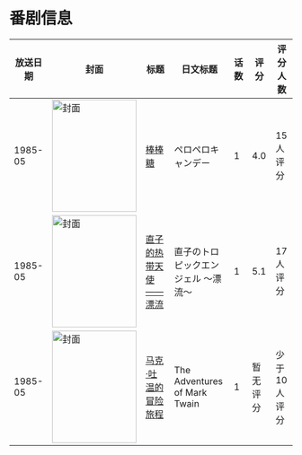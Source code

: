 # 番剧信息

|放送日期|封面|标题|日文标题|话数|评分|评分人数|
|---|---|---|---|---|---|---|
|1985-05|<img src="//lain.bgm.tv/pic/cover/c/78/fd/110229_iDPkH.jpg" alt="封面" style="width:150px;height:200px;object-fit:cover;">|[棒棒糖](https://bangumi.tv/subject/110229)|ペロペロキャンデー|1|4.0|15人评分|
|1985-05|<img src="//lain.bgm.tv/pic/cover/c/71/d1/110237_SG25y.jpg" alt="封面" style="width:150px;height:200px;object-fit:cover;">|[直子的热带天使——漂流](https://bangumi.tv/subject/110237)|直子のトロピックエンジェル 〜漂流〜|1|5.1|17人评分|
|1985-05|<img src="//lain.bgm.tv/pic/cover/c/39/cd/113269_Oc8lu.jpg" alt="封面" style="width:150px;height:200px;object-fit:cover;">|[马克·吐温的冒险旅程](https://bangumi.tv/subject/113269)|The Adventures of Mark Twain|1|暂无评分|少于10人评分|
